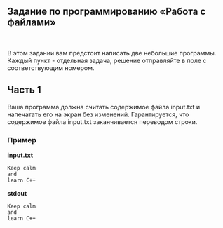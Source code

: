 Задание по программированию «Работа с файлами»
----------------------------------------------

 

В этом задании вам предстоит написать две небольшие программы. Каждый пункт -
отдельная задача, решение отправляйте в поле с соответствующим номером.

Часть 1
-------

Ваша программа должна считать содержимое файла input.txt и напечатать его на
экран без изменений. Гарантируется, что содержимое файла input.txt заканчивается
переводом строки.

### Пример

**input.txt**

~~~~~~~~~~~~~~~~~~~~~~~~~~~~~~~~~~~~~~~~~~~~~~~~~~~~~~~~~~~~~~~~~~~~~~~~~~~~~~~~
Keep calm
and
learn C++
~~~~~~~~~~~~~~~~~~~~~~~~~~~~~~~~~~~~~~~~~~~~~~~~~~~~~~~~~~~~~~~~~~~~~~~~~~~~~~~~

**stdout**

~~~~~~~~~~~~~~~~~~~~~~~~~~~~~~~~~~~~~~~~~~~~~~~~~~~~~~~~~~~~~~~~~~~~~~~~~~~~~~~~
Keep calm
and
learn C++
~~~~~~~~~~~~~~~~~~~~~~~~~~~~~~~~~~~~~~~~~~~~~~~~~~~~~~~~~~~~~~~~~~~~~~~~~~~~~~~~
